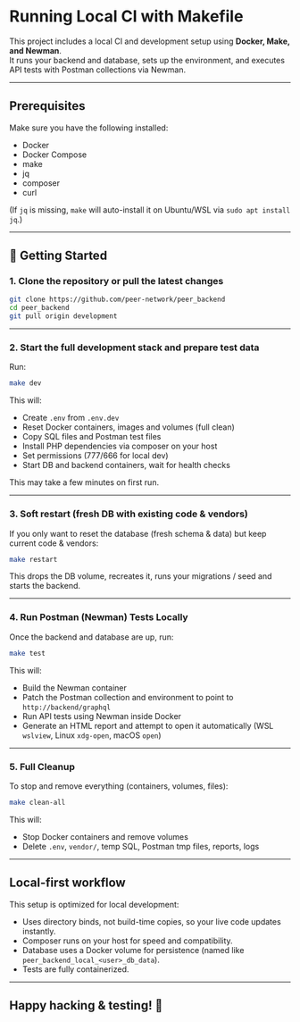 # Running Local CI with Makefile

This project includes a local CI and development setup using **Docker, Make, and Newman**.  
It runs your backend and database, sets up the environment, and executes API tests with Postman collections via Newman.

---

## Prerequisites

Make sure you have the following installed:

- Docker
- Docker Compose
- make
- jq
- composer
- curl

(If `jq` is missing, `make` will auto-install it on Ubuntu/WSL via `sudo apt install jq`.)

---

## 🚀 Getting Started

### 1. Clone the repository or pull the latest changes

```bash
git clone https://github.com/peer-network/peer_backend
cd peer_backend
git pull origin development
```

---

### 2. Start the full development stack and prepare test data

Run:

```bash
make dev
```

This will:

- Create `.env` from `.env.dev`  
- Reset Docker containers, images and volumes (full clean)  
- Copy SQL files and Postman test files  
- Install PHP dependencies via composer on your host  
- Set permissions (777/666 for local dev)  
- Start DB and backend containers, wait for health checks  

This may take a few minutes on first run.

---

### 3. Soft restart (fresh DB with existing code & vendors)

If you only want to reset the database (fresh schema & data) but keep current code & vendors:

```bash
make restart
```

This drops the DB volume, recreates it, runs your migrations / seed and starts the backend.

---

### 4. Run Postman (Newman) Tests Locally

Once the backend and database are up, run:

```bash
make test
```

This will:

- Build the Newman container  
- Patch the Postman collection and environment to point to `http://backend/graphql`  
- Run API tests using Newman inside Docker  
- Generate an HTML report and attempt to open it automatically (WSL `wslview`, Linux `xdg-open`, macOS `open`)

---

### 5. Full Cleanup

To stop and remove everything (containers, volumes, files):

```bash
make clean-all
```

This will:

- Stop Docker containers and remove volumes
- Delete `.env`, `vendor/`, temp SQL, Postman tmp files, reports, logs

---

## Local-first workflow

This setup is optimized for local development:

- Uses directory binds, not build-time copies, so your live code updates instantly.
- Composer runs on your host for speed and compatibility.
- Database uses a Docker volume for persistence (named like `peer_backend_local_<user>_db_data`).
- Tests are fully containerized.

---

## Happy hacking & testing! 🚀